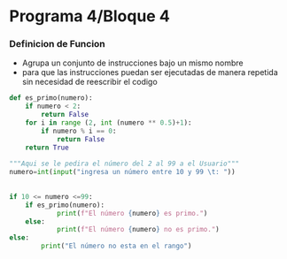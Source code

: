 # Programa 4/Bloque 4
### Definicion de Funcion
- Agrupa un conjunto de instrucciones bajo un mismo nombre
- para que las instrucciones puedan ser ejecutadas de manera repetida sin necesidad de reescribir el codigo
```python
def es_primo(numero):
    if numero < 2:
        return False
    for i in range (2, int (numero ** 0.5)+1):
        if numero % i == 0:
            return False 
    return True
    
"""Aqui se le pedira el número del 2 al 99 a el Usuario"""
numero=int(input("ingresa un número entre 10 y 99 \t: "))
    
    
if 10 <= numero <=99:
    if es_primo(numero):
            print(f"El número {numero} es primo.")
    else:
            print(f"El número {numero} no es primo.")
else:
        print("El número no esta en el rango")
